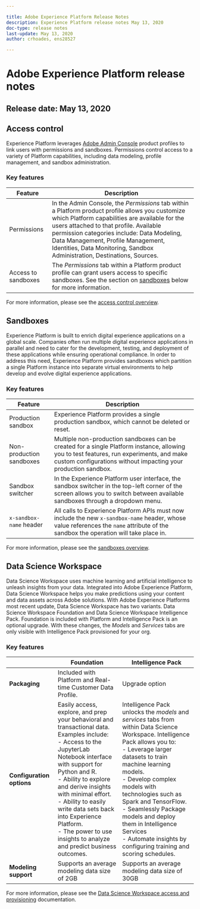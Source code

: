 ```yaml
---

title: Adobe Experience Platform Release Notes
description: Experience Platform release notes May 13, 2020
doc-type: release notes
last-update: May 13, 2020
author: crhoades, ens28527

---
```


# Adobe Experience Platform release notes 

## Release date: May 13, 2020

## Access control

Experience Platform leverages [Adobe Admin Console](https://adminconsole.adobe.com) product profiles to link users with permissions and sandboxes. Permissions control access to a variety of Platform capabilities, including data modeling, profile management, and sandbox administration.

### Key features

|Feature | Description|
|--- | ---|
|Permissions | In the Admin Console, the _Permissions_ tab within a Platform product profile allows you customize which Platform capabilities are available for the users attached to that profile. Available permission categories include: Data Modeling, Data Management, Profile Management, Identities, Data Monitoring, Sandbox Administration, Destinations, Sources.|
|Access to sandboxes | The _Permissions_ tab within a Platform product profile can grant users access to specific sandboxes. See the section on [sandboxes](#sandboxes) below for more information.|

For more information, please see the [access control overview](../../access-control/home.md).

## Sandboxes

Experience Platform is built to enrich digital experience applications on a global scale. Companies often run multiple digital experience applications in parallel and need to cater for the development, testing, and deployment of these applications while ensuring operational compliance. In order to address this need, Experience Platform provides sandboxes which partition a single Platform instance into separate virtual environments to help develop and evolve digital experience applications.

### Key features

|Feature | Description|
|--- | ---|
|Production sandbox | Experience Platform provides a single production sandbox, which cannot be deleted or reset.|
|Non-production sandboxes | Multiple non-production sandboxes can be created for a single Platform instance, allowing you to test features, run experiments, and make custom configurations without impacting your production sandbox.|
|Sandbox switcher | In the Experience Platform user interface, the sandbox switcher in the top-left corner of the screen allows you to switch between available sandboxes through a dropdown menu.|
|`x-sandbox-name` header | All calls to Experience Platform APIs must now include the new `x-sandbox-name` header, whose value references the `name` attribute of the sandbox the operation will take place in.|

For more information, please see the [sandboxes overview](../../sandboxes/home.md).

## Data Science Workspace

Data Science Workspace uses machine learning and artificial intelligence to unleash insights from your data. Integrated into Adobe Experience Platform, Data Science Workspace helps you make predictions using your content and data assets across Adobe solutions. With Adobe Experience Platforms most recent update, Data Science Workspace has two variants. Data Science Workspace Foundation and Data Science Workspace Intelligence Pack. Foundation is included with Platform and Intelligence Pack is an optional upgrade. With these changes, the *Models* and *Services* tabs are only visible with Intelligence Pack provisioned for your org.

### Key features

| | Foundation | Intelligence Pack |
| --- | --- | --- |
| **Packaging** | Included with Platform and Real-time Customer Data Profile. | Upgrade option |
| **Configuration options** | Easily access, explore, and prep your behavioral and transactional data. Examples include: <br>- Access to the JupyterLab Notebook interface with support for Python and R. <br>- Ability to explore and derive insights with minimal effort. <br>- Ability to easily write data sets back into Experience Platform. <br>- The power to use insights to analyze and predict business outcomes. | Intelligence Pack unlocks the *models* and *services* tabs from within Data Science Workspace. Intelligence Pack allows you to: <br>- Leverage larger datasets to train machine learning models.<br>- Develop complex models with technologies such as Spark and TensorFlow.<br>- Seamlessly Package models and deploy them in Intelligence Services<br>- Automate insights by configuring training and scoring schedules. |
| **Modeling support** | Supports an average modeling data size of 2GB | Supports an average modeling data size of 30GB |

For more information, please see the [Data Science Workspace access and provisioning](../../data-science-workspace/access-features-dsw.md) documentation.